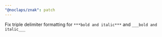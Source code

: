 ```yaml
---
"@noclaps/znak": patch
---
```


Fix triple delimiter formatting for `***bold and italic***` and `___bold and italic___`
